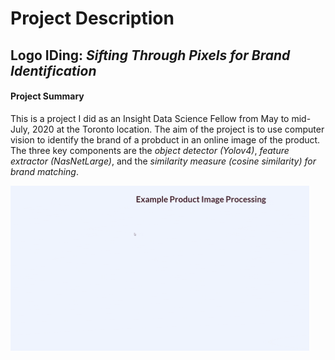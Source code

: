# Project Description

## **Logo IDing**: ***Sifting Through Pixels for Brand Identification***


#### Project Summary

This is a project I did as an Insight Data Science Fellow from May to mid-July, 2020 at the Toronto location. The aim of the project is to use computer vision to identify the brand of a probduct in an online image of the product. The three key components are the *object detector (Yolov4)*, *feature extractor (NasNetLarge)*, and the *similarity measure (cosine similarity) for brand matching*.

![Logo IDing](src/static/assets/img/tarbo.gif "Logo IDing in Operation")
